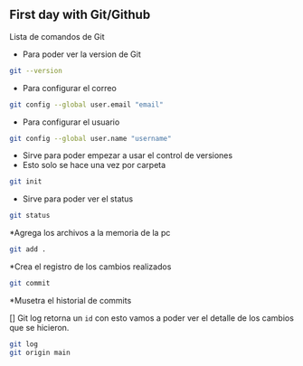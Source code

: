 ## First day with Git/Github

Lista de comandos de Git

* Para poder ver la version de Git

```bash
git --version
```
* Para configurar el correo

```bash
git config --global user.email "email"
```

* Para configurar el usuario

```bash
git config --global user.name "username"
```

* Sirve para poder empezar a usar el control de versiones
* Esto solo se hace una vez por carpeta

```bash
git init
```

* Sirve para poder ver el status

```bash
git status
```

*Agrega los archivos a la memoria de la pc

```bash
git add .
```

*Crea el registro de los cambios realizados

```bash
git commit
```

*Musetra el historial de commits

[] Git log retorna un `id` con esto vamos a poder ver el detalle de los cambios que se hicieron.

```bash
git log
git origin main
```
